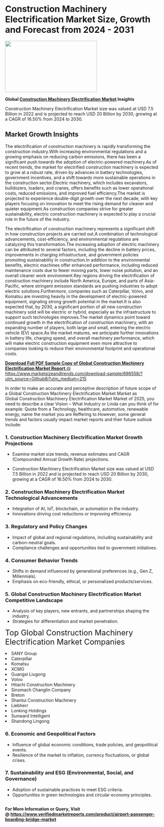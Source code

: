 <H1>Construction Machinery Electrification Market Size, Growth and Forecast from 2024 - 2031</H1><img class="aligncenter size-medium wp-image-584254" src="https://thirdeyenews.in/wp-content/uploads/2024/09/Global-Market-Research-300x168.jpeg" alt="" width="300" height="168" /><p><strong>Global&nbsp;<a href="https://www.marketsizeandtrends.com/download-sample/696558/?utm_source=Github8j?utm_medium=215">Construction Machinery Electrification Market</a> Insights</strong></p><p>Construction Machinery Electrification Market size was valued at USD 7.5 Billion in 2022 and is projected to reach USD 20 Billion by 2030, growing at a CAGR of 16.50% from 2024 to 2030.</p><p><h2>Market Growth Insights</h2> <p>The electrification of construction machinery is rapidly transforming the construction industry.With increasing environmental regulations and a growing emphasis on reducing carbon emissions, there has been a significant push towards the adoption of electric-powered machinery.As of recent trends, the market for electrified construction machinery is expected to grow at a robust rate, driven by advances in battery technologies, government incentives, and a shift towards more sustainable operations in the construction sector.Electric machinery, which includes excavators, bulldozers, loaders, and cranes, offers benefits such as lower operational costs, reduced emissions, and improved fuel efficiency.The market is projected to experience double-digit growth over the next decade, with key players focusing on innovation to meet the rising demand for cleaner and quieter equipment.As construction companies strive for greater sustainability, electric construction machinery is expected to play a crucial role in the future of the industry.</p> <p><a href="#"></a></p> <p>The electrification of construction machinery represents a significant shift in how construction projects are carried out.A combination of technological advancements, cost-efficiency, and environmental regulations are catalyzing this transformation.The increasing adoption of electric machinery can be attributed to several factors, including the decline in battery prices, improvements in charging infrastructure, and government policies promoting sustainability in construction.In addition to the environmental benefits, electric machines offer enhanced performance, including reduced maintenance costs due to fewer moving parts, lower noise pollution, and an overall cleaner work environment.Key regions driving the electrification of construction machinery include North America, Europe, and parts of Asia-Pacific, where stringent emission standards are pushing industries to adopt electric solutions.Furthermore, companies such as Caterpillar, Volvo, and Komatsu are investing heavily in the development of electric-powered equipment, signaling strong growth potential in the market.It is also expected that, by 2030, a significant portion of all new construction machinery sold will be electric or hybrid, especially as the infrastructure to support such technologies improves.The market dynamics point toward continued growth in the electrification of construction machinery, with an expanding number of players, both large and small, entering the electric vehicle (EV) space.As the market matures, we anticipate further innovations in battery life, charging speed, and overall machinery performance, which will make electric construction equipment even more attractive to companies looking to reduce their environmental footprint and operational costs.</p> <p><a href="#"></p><p><span class=""><strong>Download Full PDF Sample Copy of Global Construction Machinery Electrification Market Report</strong> @ <a href="https://www.marketsizeandtrends.com/download-sample/696558/?utm_source=Github8j?utm_medium=215" target="_blank">https://www.marketsizeandtrends.com/download-sample/696558/?utm_source=Github8j?utm_medium=215</a></span></p><p>In order to make an accurate and perceptive description of future scope of a Global&nbsp;Construction Machinery Electrification Market Market as Global&nbsp;Construction Machinery Electrification Market Market of 2025, you need to describe a clear Vision &ndash; What Industry or Linda can you think of for example: Quote from a Technology, healthcare, automotive, renewable energy, name the market you are Reffering to.However, some general trends and factors usually impact market reports and their future outlook include:</p><h3>1.&nbsp;<strong>Construction Machinery Electrification Market Growth Projections</strong></h3><ul><li>Examine market size trends, revenue estimates and CAGR (Compounded Annual Growth Rate) projections.</li><li><p>Construction Machinery Electrification Market size was valued at USD 7.5 Billion in 2022 and is projected to reach USD 20 Billion by 2030, growing at a CAGR of 16.50% from 2024 to 2030.</p></li></ul><h3>2.&nbsp;<strong>Construction Machinery Electrification Market Technological Advancements</strong></h3><ul><li>Integration of AI, IoT, blockchain, or automation in the industry.</li><li>Innovations driving cost reductions or improving efficiency.</li></ul><h3>3.&nbsp;<strong>Regulatory and Policy Changes</strong></h3><ul><li>Impact of global and regional regulations, including sustainability and carbon-neutral goals.</li><li>Compliance challenges and opportunities tied to government initiatives.</li></ul><h3>4.&nbsp;<strong>Consumer Behavior Trends</strong></h3><ul><li>Shifts in demand influenced by generational preferences (e.g., Gen Z, Millennials).</li><li>Emphasis on eco-friendly, ethical, or personalized products/services.</li></ul><h3>5.&nbsp;<strong>Global Construction Machinery Electrification Market Competitive Landscape</strong></h3><ul><li>Analysis of key players, new entrants, and partnerships shaping the industry.</li><li>Strategies for differentiation and market penetration.</li></ul><p data-pm-slice="1 1 []"><span style="color: inherit; font-family: inherit; font-size: 25px;">Top Global Construction Machinery Electrification Market Companies</span></p><div class="" data-test-id=""><p><li>SANY Group</li><li> Caterpillar</li><li> Komatsu</li><li> XCMG</li><li> Guangxi Liugong</li><li> Volvo</li><li> Hitachi Construction Machinery</li><li> Sinomach Changlin Company</li><li> Breton</li><li> Shantui Construction Machinery</li><li> Liebherr</li><li> Lonking Holdings</li><li> Sunward Intelligent</li><li> Shandong Lingong</li></p></div><h3>6.&nbsp;<strong>Economic and Geopolitical Factors</strong></h3><ul><li>Influence of global economic conditions, trade policies, and geopolitical events.</li><li>Resilience of the market to inflation, currency fluctuations, or global crises.</li></ul><h3>7.&nbsp;<strong>Sustainability and ESG (Environmental, Social, and Governance)</strong></h3><ul><li>Adoption of sustainable practices to meet ESG criteria.</li><li>Opportunities in green technologies and circular economy principles.</li></ul><h2><strong style="font-size: 14px;">For More Information or Query, Visit @&nbsp;</strong><a style="background-color: #ffffff; font-size: 14px;" href="https://www.marketsizeandtrends.com/report/construction-machinery-electrification-market/" target="_blank">https://www.verifiedmarketreports.com/product/airport-passenger-boarding-bridge-market</a></h2>